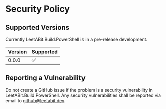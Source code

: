 # Security Policy

## Supported Versions

Currently LeetABit.Build.PowerShell is in a pre-release development.

| Version | Supported          |
| ------- | ------------------ |
| 0.0.0   | :white_check_mark: |

## Reporting a Vulnerability

Do not create a GitHub issue if the problem is a security vulnerability in LeetABit.Build.PowerShell.
Any security vulnerabilities shall be reported via email to github@leetabit.dev.
